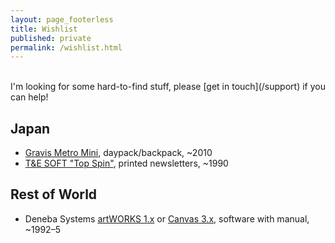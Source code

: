 ```yaml
---
layout: page_footerless
title: Wishlist
published: private
permalink: /wishlist.html
---
```


<br>
I'm looking for some hard-to-find stuff, please [get in touch](/support) if you can help!

## Japan

- [Gravis Metro Mini](https://ogmblog.exblog.jp/11222120/), daypack/backpack, ~2010
- [T&E SOFT "Top Spin"](/2024/11/09/new-3d-golf-simulation-video-game-series/#16-bit-computers), printed newsletters, ~1990

## Rest of World

- Deneba Systems [artWORKS 1.x](https://macintoshgarden.org/apps/artworks-101) or [Canvas 3.x](https://macintoshgarden.org/apps/canvas-354), software with manual, ~1992–5
